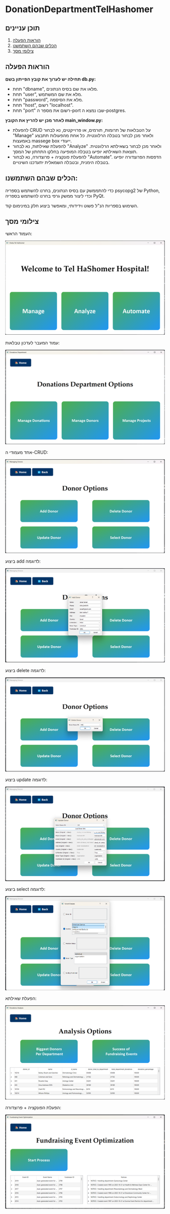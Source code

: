 # DonationDepartmentTelHashomer
## תוכן עניינים
1. [הוראות הפעלה](#הוראות_הפעלה)
2. [הכלים שבהם השתמשנו](#הכלים_שבהם_השתמשנו)
3. [צילומי מסך](#צילומי_מסך)

## הוראות הפעלה
**תחילה יש לערוך את קובץ הפייתון בשם db.py:**

- תחת "dbname", מלאו את שם בסיס הנתונים.
- תחת "user", מלא את שם המשתמש.
- תחת "password", מלא את הסיסמה.
- תחת "host", רשום "localhost".
- תחת "port" רשום את מספר ה-port שבו נמצא ה-postgres.

**לאחר מכן יש להריץ את הקובץ main_window.py:**

- להפעלת CRUD על הטבלאות של תרומות, תורמים, או פרוייקטים, נא לבחור "Manage" ולאחר מכן לבחור בטבלה הרלוונטית. כל אחת מהפעולות תתבצע באמעצות massege box ייעודי.
- להפעלת שאילתות, נא לבחור "Analyze" ולאחר מכן לבחור בשאילתא הרלוונטית. תוצאות השאילתא יופיעו בטבלה המופיעה בחלקו התחתון של המסך.
- להפעלת פונקציה + פרוצדורה, נא לבחור "Automate". הדפסות הפרוצדורה יופיעו בטבלה הימנית, ובטבלה השמאלית יתעדכנו השינויים.
  
## הכלים שבהם השתמשנו:

כדי להתממשק עם בסיס הנתונים, בחרנו להשתמש בספריה psycopg2 של Python, וכדי ליצור ממשק גרפי בחרנו להשתמש בספריה PyQt.

השימוש בספריות הנ"ל פשוט וידידותי, ומאפשר ביצוע חלק במינימום קוד.

## צילומי מסך

העמוד הראשי:

![main](https://raw.githubusercontent.com/noa-rat/DonationDepartmentTelHashomer/main/שלב%20ה/main.png)

עמוד המעבר לעדכון טבלאות:

![manage](https://raw.githubusercontent.com/noa-rat/DonationDepartmentTelHashomer/main/שלב%20ה/manage.png)

אחד מעמודי ה-CRUD:

![donor](https://raw.githubusercontent.com/noa-rat/DonationDepartmentTelHashomer/main/שלב%20ה/donor.png)

ביצוע add לדוגמה:

![create](https://raw.githubusercontent.com/noa-rat/DonationDepartmentTelHashomer/main/שלב%20ה/create.png)

ביצוע delete לדוגמה:

![delete](https://raw.githubusercontent.com/noa-rat/DonationDepartmentTelHashomer/main/שלב%20ה/delete.png)

ביצוע update לדוגמה:

![update](https://raw.githubusercontent.com/noa-rat/DonationDepartmentTelHashomer/main/שלב%20ה/update.png)

ביצוע select לדוגמה:

![select](https://raw.githubusercontent.com/noa-rat/DonationDepartmentTelHashomer/main/שלב%20ה/select2.png)

הפעלת שאילתא:

![2select](https://raw.githubusercontent.com/noa-rat/DonationDepartmentTelHashomer/main/שלב%20ה/select.png)

הפעלת הפונקציה + פרוצדורה:

![auto](https://raw.githubusercontent.com/noa-rat/DonationDepartmentTelHashomer/main/שלב%20ה/auto.png)
